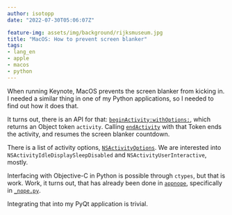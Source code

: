 ```yaml
---
author: isotopp
date: "2022-07-30T05:06:07Z"

feature-img: assets/img/background/rijksmuseum.jpg
title: "MacOS: How to prevent screen blanker"
tags:
- lang_en
- apple
- macos
- python
---
```


When running Keynote, MacOS prevents the screen blanker from kicking in.
I needed a similar thing in one of my Python applications, so I needed to find out how it does that.

It turns out, there is an API for that: 
[`beginActivity:withOptions:`](https://developer.apple.com/documentation/foundation/nsprocessinfo/1415995-beginactivitywithoptions),
which returns an Object token `activity`.
Calling [`endActivity`](https://developer.apple.com/documentation/foundation/nsprocessinfo/1411321-endactivity) 
with that Token ends the activity, and resumes the screen blanker countdown.

There is a list of activity options,
[`NSActivityOptions`](https://developer.apple.com/documentation/foundation/nsactivityoptions).
We are interested into `NSActivityIdleDisplaySleepDisabled` and `NSActivityUserInteractive`, mostly.

Interfacing with Objective-C in Python is possible through `ctypes`, but that is work.
Work, it turns out, that has already been done in 
[`appnope`](https://github.com/minrk/appnope), 
specifically in [`_nope.py`](https://github.com/minrk/appnope/blob/c97905ae5d2f5f2ce2fb65ce127a0e5c19ee2c50/appnope/_nope.py#L52-L73).

Integrating that into my PyQt application is trivial.
